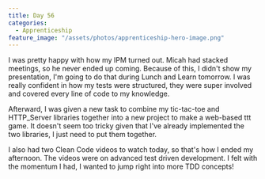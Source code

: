 ```yaml
---
title: Day 56
categories:
  - Apprenticeship
feature_image: "/assets/photos/apprenticeship-hero-image.png"
---
```


I was pretty happy with how my IPM turned out. Micah had stacked meetings, so he never ended up coming.
Because of this, I didn't show my presentation, I'm going to do that during Lunch and Learn tomorrow.
I was really confident in how my tests were structured, they were super involved and covered every line
of code to my knowledge.

Afterward, I was given a new task to combine my tic-tac-toe and HTTP_Server libraries together
into a new project to make a web-based ttt game. It doesn't seem too tricky given that I've already
implemented the two libraries, I just need to put them together.

I also had two Clean Code videos to watch today, so that's how I ended my afternoon. The videos were
on advanced test driven development. I felt with the momentum I had, I wanted to jump right into more
TDD concepts!
  